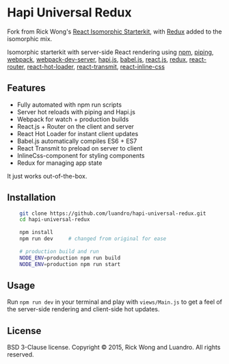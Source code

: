 # Hapi Universal Redux
Fork from Rick Wong's [React Isomorphic Starterkit](https://github.com/RickWong/react-isomorphic-starterkit), with [Redux](https://github.com/gaearon/redux) added to the isomorphic mix.

Isomorphic starterkit with server-side React rendering using 
[npm](https://www.npmjs.com/), 
[piping](https://github.com/mdlawson/piping), 
[webpack](https://webpack.github.io/), 
[webpack-dev-server](https://github.com/webpack/webpack-dev-server),
[hapi.js](http://www.hapijs.com/), 
[babel.js](http://babeljs.io/), 
[react.js](https://facebook.github.io/react), 
[redux](https://github.com/gaearon/redux),
[react-router](https://github.com/rackt/react-router), 
[react-hot-loader](https://gaearon.github.io/react-hot-loader), 
[react-transmit](https://github.com/RickWong/react-transmit),
[react-inline-css](https://github.com/RickWong/react-inline-css)

## Features

- Fully automated with npm run scripts
- Server hot reloads with piping and Hapi.js
- Webpack for watch + production builds
- React.js + Router on the client and server
- React Hot Loader for instant client updates
- Babel.js automatically compiles ES6 + ES7
- React Transmit to preload on server to client
- InlineCss-component for styling components
- Redux for managing app state

It just works out-of-the-box.

## Installation

```bash
	git clone https://github.com/luandro/hapi-universal-redux.git
	cd hapi-universal-redux
	
	npm install
	npm run dev     # changed from original for ease
	
	# production build and run
	NODE_ENV=production npm run build
	NODE_ENV=production npm run start  
```

## Usage

Run `npm run dev` in your terminal and play with `views/Main.js` to get a feel of
the server-side rendering and client-side hot updates.


## License

BSD 3-Clause license. Copyright © 2015, Rick Wong and Luandro. All rights reserved.
